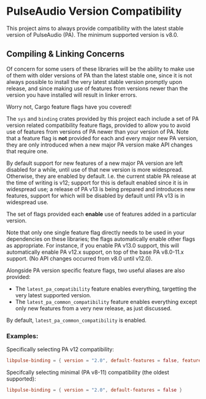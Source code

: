 PulseAudio Version Compatibility
=============================

This project aims to always provide compatibility with the latest stable version of PulseAudio (PA).
The minimum supported version is v8.0.

## Compiling & Linking Concerns

Of concern for some users of these libraries will be the ability to make use of them with older
versions of PA than the latest stable one, since it is not always possible to install the very
latest stable version promptly upon release, and since making use of features from versions newer
than the version you have installed will result in linker errors.

Worry not, Cargo feature flags have you covered!

The `sys` and `binding` crates provided by this project each include a set of PA version related
compatibility feature flags, provided to allow you to avoid use of features from versions of PA newer
than your version of PA. Note that a feature flag is **not** provided for each and every major new
PA version, they are only introduced when a new major PA version make API changes that require one.

By default support for new features of a new major PA version are left disabled for a while, until
use of that new version is more widespread. Otherwise, they are enabled by default. I.e. the current
stable PA release at the time of writing is v12; support for this is default enabled since it is in
widespread use; a release of PA v13 is being prepared and introduces new features, support for which
will be disabled by default until PA v13 is in widespread use.

The set of flags provided each **enable** use of features added in a particular version.

Note that only one single feature flag directly needs to be used in your dependencies on these
libraries; the flags automatically enable other flags as appropriate. For instance, if you enable PA
v13.0 support, this will automatically enable PA v12.x support, on top of the base PA v8.0-11.x
support. (No API changes occurred from v8.0 until v12.0).

Alongside PA version specific feature flags, two useful aliases are also provided:
 - The `latest_pa_compatibility` feature enables everything, targetting the very latest supported
   version.
 - The `latest_pa_common_compatibility` feature enables everything except only new features from a
   very new release, as just discussed.

By default, `latest_pa_common_compatibility` is enabled.

### Examples:

Specifically selecting PA v12 compatibility:

```toml
libpulse-binding = { version = "2.0", default-features = false, features = "pa_v12_compatibility" }
```

Specifcally selecting minimal (PA v8-11) compatibility (the oldest supported):

```toml
libpulse-binding = { version = "2.0", default-features = false }
```
